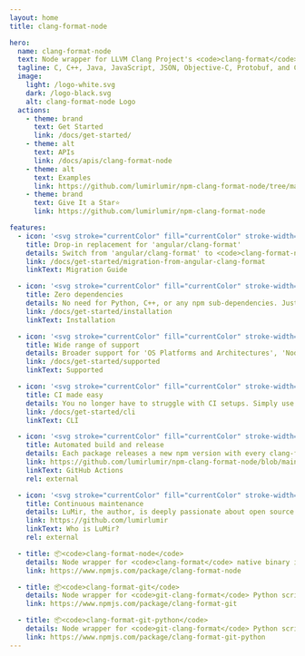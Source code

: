 ```yaml
---
layout: home
title: clang-format-node

hero:
  name: clang-format-node
  text: Node wrapper for LLVM Clang Project's <code>clang-format</code> and <code>git-clang-format</code> native binaries.
  tagline: C, C++, Java, JavaScript, JSON, Objective-C, Protobuf, and C# formatter based on Clang for Node.js environment.🐉
  image:
    light: /logo-white.svg
    dark: /logo-black.svg
    alt: clang-format-node Logo
  actions:
    - theme: brand
      text: Get Started
      link: /docs/get-started/
    - theme: alt
      text: APIs
      link: /docs/apis/clang-format-node
    - theme: alt
      text: Examples
      link: https://github.com/lumirlumir/npm-clang-format-node/tree/main/examples
    - theme: brand
      text: Give It a Star⭐
      link: https://github.com/lumirlumir/npm-clang-format-node

features:
  - icon: '<svg stroke="currentColor" fill="currentColor" stroke-width="0" viewBox="0 0 448 512" height="32px" width="32px" xmlns="http://www.w3.org/2000/svg"><path d="M185.7 268.1h76.2l-38.1-91.6-38.1 91.6zM223.8 32L16 106.4l31.8 275.7 176 97.9 176-97.9 31.8-275.7zM354 373.8h-48.6l-26.2-65.4H168.6l-26.2 65.4H93.7L223.8 81.5z"></path></svg>'
    title: Drop-in replacement for 'angular/clang-format'
    details: Switch from 'angular/clang-format' to <code>clang-format-node</code> in no time.
    link: /docs/get-started/migration-from-angular-clang-format
    linkText: Migration Guide

  - icon: '<svg stroke="currentColor" fill="currentColor" stroke-width="0" viewBox="0 0 448 512" height="32px" width="32px" xmlns="http://www.w3.org/2000/svg"><path d="M224 508c-6.7 0-13.5-1.8-19.4-5.2l-61.7-36.5c-9.2-5.2-4.7-7-1.7-8 12.3-4.3 14.8-5.2 27.9-12.7 1.4-.8 3.2-.5 4.6.4l47.4 28.1c1.7 1 4.1 1 5.7 0l184.7-106.6c1.7-1 2.8-3 2.8-5V149.3c0-2.1-1.1-4-2.9-5.1L226.8 37.7c-1.7-1-4-1-5.7 0L36.6 144.3c-1.8 1-2.9 3-2.9 5.1v213.1c0 2 1.1 4 2.9 4.9l50.6 29.2c27.5 13.7 44.3-2.4 44.3-18.7V167.5c0-3 2.4-5.3 5.4-5.3h23.4c2.9 0 5.4 2.3 5.4 5.3V378c0 36.6-20 57.6-54.7 57.6-10.7 0-19.1 0-42.5-11.6l-48.4-27.9C8.1 389.2.7 376.3.7 362.4V149.3c0-13.8 7.4-26.8 19.4-33.7L204.6 9c11.7-6.6 27.2-6.6 38.8 0l184.7 106.7c12 6.9 19.4 19.8 19.4 33.7v213.1c0 13.8-7.4 26.7-19.4 33.7L243.4 502.8c-5.9 3.4-12.6 5.2-19.4 5.2zm149.1-210.1c0-39.9-27-50.5-83.7-58-57.4-7.6-63.2-11.5-63.2-24.9 0-11.1 4.9-25.9 47.4-25.9 37.9 0 51.9 8.2 57.7 33.8.5 2.4 2.7 4.2 5.2 4.2h24c1.5 0 2.9-.6 3.9-1.7s1.5-2.6 1.4-4.1c-3.7-44.1-33-64.6-92.2-64.6-52.7 0-84.1 22.2-84.1 59.5 0 40.4 31.3 51.6 81.8 56.6 60.5 5.9 65.2 14.8 65.2 26.7 0 20.6-16.6 29.4-55.5 29.4-48.9 0-59.6-12.3-63.2-36.6-.4-2.6-2.6-4.5-5.3-4.5h-23.9c-3 0-5.3 2.4-5.3 5.3 0 31.1 16.9 68.2 97.8 68.2 58.4-.1 92-23.2 92-63.4z"></path></svg>'
    title: Zero dependencies
    details: No need for Python, C++, or any npm sub-dependencies. Just use Node.js alone, with no extra dependencies.
    link: /docs/get-started/installation
    linkText: Installation

  - icon: '<svg stroke="currentColor" fill="currentColor" stroke-width="0" viewBox="0 0 24 24" height="32px" width="32px" xmlns="http://www.w3.org/2000/svg"><path d="M12 2C6.486 2 2 6.486 2 12v4.143C2 17.167 2.897 18 4 18h1a1 1 0 0 0 1-1v-5.143a1 1 0 0 0-1-1h-.908C4.648 6.987 7.978 4 12 4s7.352 2.987 7.908 6.857H19a1 1 0 0 0-1 1V18c0 1.103-.897 2-2 2h-2v-1h-4v3h6c2.206 0 4-1.794 4-4 1.103 0 2-.833 2-1.857V12c0-5.514-4.486-10-10-10z"></path></svg>'
    title: Wide range of support
    details: Broader support for 'OS Platforms and Architectures', 'Node.js Versions', 'GitHub Actions Runner Images' and 'Docker Build Images'.
    link: /docs/get-started/supported
    linkText: Supported

  - icon: '<svg stroke="currentColor" fill="currentColor" stroke-width="0" role="img" viewBox="0 0 24 24" height="32px" width="32px" xmlns="http://www.w3.org/2000/svg"><path d="M10.984 13.836a.5.5 0 0 1-.353-.146l-.745-.743a.5.5 0 1 1 .706-.708l.392.391 1.181-1.18a.5.5 0 0 1 .708.707l-1.535 1.533a.504.504 0 0 1-.354.146zm9.353-.147l1.534-1.532a.5.5 0 0 0-.707-.707l-1.181 1.18-.392-.391a.5.5 0 1 0-.706.708l.746.743a.497.497 0 0 0 .706-.001zM4.527 7.452l2.557-1.585A1 1 0 0 0 7.09 4.17L4.533 2.56A1 1 0 0 0 3 3.406v3.196a1.001 1.001 0 0 0 1.527.85zm2.03-2.436L4 6.602V3.406l2.557 1.61zM24 12.5c0 1.93-1.57 3.5-3.5 3.5a3.503 3.503 0 0 1-3.46-3h-2.08a3.503 3.503 0 0 1-3.46 3 3.502 3.502 0 0 1-3.46-3h-.558c-.972 0-1.85-.399-2.482-1.042V17c0 1.654 1.346 3 3 3h.04c.244-1.693 1.7-3 3.46-3 1.93 0 3.5 1.57 3.5 3.5S13.43 24 11.5 24a3.502 3.502 0 0 1-3.46-3H8c-2.206 0-4-1.794-4-4V9.899A5.008 5.008 0 0 1 0 5c0-2.757 2.243-5 5-5s5 2.243 5 5a5.005 5.005 0 0 1-4.952 4.998A2.482 2.482 0 0 0 7.482 12h.558c.244-1.693 1.7-3 3.46-3a3.502 3.502 0 0 1 3.46 3h2.08a3.503 3.503 0 0 1 3.46-3c1.93 0 3.5 1.57 3.5 3.5zm-15 8c0 1.378 1.122 2.5 2.5 2.5s2.5-1.122 2.5-2.5-1.122-2.5-2.5-2.5S9 19.122 9 20.5zM5 9c2.206 0 4-1.794 4-4S7.206 1 5 1 1 2.794 1 5s1.794 4 4 4zm9 3.5c0-1.378-1.122-2.5-2.5-2.5S9 11.122 9 12.5s1.122 2.5 2.5 2.5 2.5-1.122 2.5-2.5zm9 0c0-1.378-1.122-2.5-2.5-2.5S18 11.122 18 12.5s1.122 2.5 2.5 2.5 2.5-1.122 2.5-2.5zm-13 8a.5.5 0 1 0 1 0 .5.5 0 0 0-1 0zm2 0a.5.5 0 1 0 1 0 .5.5 0 0 0-1 0zm12 0c0 1.93-1.57 3.5-3.5 3.5a3.503 3.503 0 0 1-3.46-3.002c-.007.001-.013.005-.021.005l-.506.017h-.017a.5.5 0 0 1-.016-.999l.506-.017c.018-.002.035.006.052.007A3.503 3.503 0 0 1 20.5 17c1.93 0 3.5 1.57 3.5 3.5zm-1 0c0-1.378-1.122-2.5-2.5-2.5S18 19.122 18 20.5s1.122 2.5 2.5 2.5 2.5-1.122 2.5-2.5z"></path></svg>'
    title: CI made easy
    details: You no longer have to struggle with CI setups. Simply use <code>clang-format</code> like any other Node.js packages.
    link: /docs/get-started/cli
    linkText: CLI

  - icon: '<svg stroke="currentColor" fill="currentColor" stroke-width="0" viewBox="0 0 24 24" height="32px" width="32px" xmlns="http://www.w3.org/2000/svg"><path d="M20.001 3C20.5533 3 21.001 3.44772 21.001 4V20C21.001 20.5523 20.5533 21 20.001 21H4.00098C3.44869 21 3.00098 20.5523 3.00098 20V4C3.00098 3.44772 3.44869 3 4.00098 3H20.001ZM17.001 7H7.00098V17H12.001V9.5H14.501V17H17.001V7Z"></path></svg>'
    title: Automated build and release
    details: Each package releases a new npm version with every clang-format update. GitHub Actions automatically checks for updates, builds the packages, and creates a pull request.
    link: https://github.com/lumirlumir/npm-clang-format-node/blob/main/.github/workflows/llvm-build-bump-pr.yml
    linkText: GitHub Actions
    rel: external

  - icon: '<svg stroke="currentColor" fill="currentColor" stroke-width="0" viewBox="0 0 24 24" height="32px" width="32px" xmlns="http://www.w3.org/2000/svg"><path fill="none" stroke-width="2" d="M19,9.9999 L19,1.9999 L7,1.9999 L7,13.9999 L14,13.9999 L14,6.9999 L2,6.9999 L2,18.9999 L10,18.9999 M14,23 L20,17 M21,14 C19.8954305,14 19,14.8954305 19,16 C19,17.1045695 19.8954305,18 21,18 C22.1045695,18 23,17.1045695 23,16"></path></svg>'
    title: Continuous maintenance
    details: LuMir, the author, is deeply passionate about open source. Maintenance never stops.
    link: https://github.com/lumirlumir
    linkText: Who is LuMir?
    rel: external

  - title: 📦<code>clang-format-node</code>
    details: Node wrapper for <code>clang-format</code> native binary inspired by angular/clang-format. (The CORE package.)
    link: https://www.npmjs.com/package/clang-format-node

  - title: 📦<code>clang-format-git</code>
    details: Node wrapper for <code>git-clang-format</code> Python script as a standalone native binary to <u>allow execution without a Python dependency</u>.
    link: https://www.npmjs.com/package/clang-format-git

  - title: 📦<code>clang-format-git-python</code>
    details: Node wrapper for <code>git-clang-format</code> Python script. <u>This package requires Python3 as a dependency</u>.
    link: https://www.npmjs.com/package/clang-format-git-python
---
```

